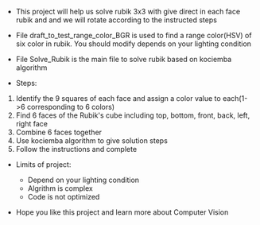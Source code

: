 - This project will help us solve rubik 3x3 with give direct in each face rubik and and we will rotate according to the instructed steps

- File draft_to_test_range_color_BGR is used to find a range color(HSV) of six color in rubik. You should modify depends on your lighting condition

- File Solve_Rubik is the main file to solve rubik based on kociemba algorithm
- Steps:
1. Identify the 9 squares of each face and assign a color value to each(1->6 corresponding to 6 colors)
2. Find 6 faces of the Rubik's cube including top, bottom, front, back, left, right face
3. Combine 6 faces together
4. Use kociemba algorithm to give solution steps
5. Follow the instructions and complete

- Limits of project:
  + Depend on your lighting condition
  + Algrithm is complex
  + Code is not optimized

- Hope you like this project and learn more about Computer Vision
